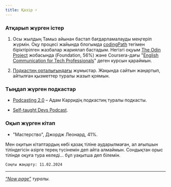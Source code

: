 ```yaml
---
title: Қазір ⚡️
---
```


### Атқарып жүрген істер

1. Осы жылдың Тамыз айынан бастап бағдарламалауды меңгеріп жүрмін. Оқу процесі жайында блогымда [codingPath](/blog/tags/coding-path) тегімен біріктірілген жазбалар жариялап бастадым. Негізгі оқуым [The Odin Project](https://www.theodinproject.com/) жобасында (Foundation, 56%) және Coursera-дағы "[English Communication for Tech Professionals](https://www.coursera.org/learn/english-communication-for-tech-professionals/)" деген курсын қараймын.

2. [Подкастиң орталығындағы](https://podcasting.center/) жұмыстар. Жақында сайтын жаңартып, айтылған қызметтер туралы жазып қоямын.

### Тыңдап жүрген подкастар

- [Podcasting 2.0](https://podcastindex.org/podcast/920666) – Адам Карридің подкастиң туралы подкасты.

- [Self-taught Devs Podcast](https://podcasts.apple.com/podcast/id1671019533).

### Оқып жүрген кітап

- "Мастерство", Джордж Леонард, 41%.

Мен оқитын кітаптардың көбі қазақ тіліне аударылмаған, ал ағылшын тіліндегісін әзірге терең түсінемін деп айта алмаймын. Сондықтан орыс тілінде оқуға тура келеді… бұл уақытша деп білемін.

`Соңғы жаңарту: 11.02.2024`

---

_[“Now page”](https://nownownow.com/about) туралы._
